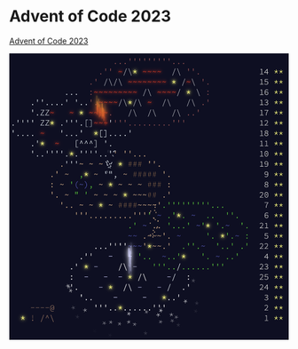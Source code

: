 # Advent of Code 2023

[Advent of Code 2023](https://adventofcode.com/2023)

![Screenshot](https://github.com/AntonKosov/advent-of-code-2023/blob/master/.assets/img.png)